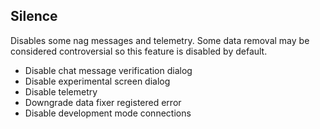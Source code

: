 ## Silence

Disables some nag messages and telemetry.
Some data removal may be considered controversial so this feature is disabled by default.

- Disable chat message verification dialog
- Disable experimental screen dialog
- Disable telemetry
- Downgrade data fixer registered error
- Disable development mode connections